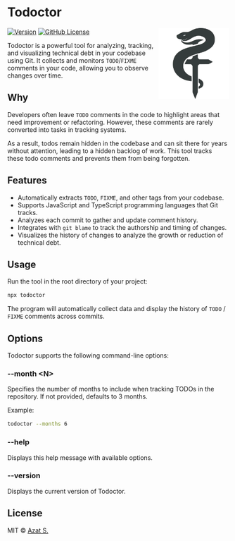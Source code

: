 # Todoctor

<picture>
  <source
    srcset="https://raw.githubusercontent.com/azat-io/todoctor/main/assets/logo-dark.webp"
    media="(prefers-color-scheme: light)"
  />
  <source
    srcset="https://raw.githubusercontent.com/azat-io/todoctor/main/assets/logo-light.webp"
    media="(prefers-color-scheme: dark)"
  />
  <img
    src="https://raw.githubusercontent.com/azat-io/todoctor/main/assets/logo-dark.webp"
    alt="Todoctor Logo"
    align="right"
    height="160"
    width="160"
  />
</picture>

[![Version](https://img.shields.io/npm/v/todoctor.svg?color=2c7f50&labelColor=353c3c)](https://npmjs.com/package/todoctor)
[![GitHub License](https://img.shields.io/badge/license-MIT-232428.svg?color=2c7f50&labelColor=353c3c)](https://github.com/azat-io/todoctor/blob/main/license)

Todoctor is a powerful tool for analyzing, tracking, and visualizing technical debt in your codebase using Git. It collects and monitors `TODO`/`FIXME` comments in your code, allowing you to observe changes over time.

## Why

Developers often leave `TODO` comments in the code to highlight areas that need improvement or refactoring. However, these comments are rarely converted into tasks in tracking systems.

As a result, todos remain hidden in the codebase and can sit there for years without attention, leading to a hidden backlog of work. This tool tracks these todo comments and prevents them from being forgotten.

## Features

- Automatically extracts `TODO`, `FIXME`, and other tags from your codebase.
- Supports JavaScript and TypeScript programming languages that Git tracks.
- Analyzes each commit to gather and update comment history.
- Integrates with `git blame` to track the authorship and timing of changes.
- Visualizes the history of changes to analyze the growth or reduction of technical debt.

## Usage

Run the tool in the root directory of your project:

```sh
npx todoctor
```

The program will automatically collect data and display the history of `TODO` / `FIXME` comments across commits.

## Options

Todoctor supports the following command-line options:

### --month \<N>

Specifies the number of months to include when tracking TODOs in the repository. If not provided, defaults to 3 months.

Example:

```sh
todoctor --months 6
```

### --help

Displays this help message with available options.

### --version

Displays the current version of Todoctor.

## License

MIT &copy; [Azat S.](https://azat.io)
